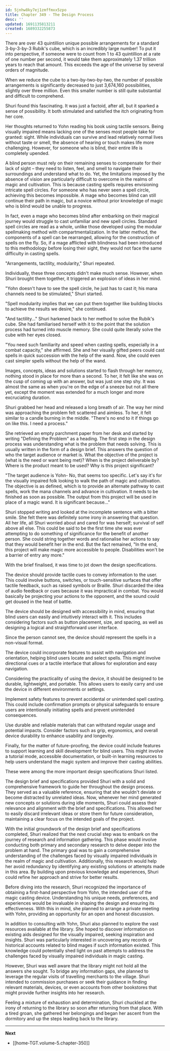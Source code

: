 ```yaml
---
id: 5jnhw8ky7ej1zmffmxx5zpo
title: Chapter 349 - The Design Process
desc: ''
updated: 1691135813211
created: 1689332255873
---
```


There are over 43 quintillion unique possible arrangements for a standard 3-by-3-by-3 Rubik's cube, which is an incredibly large number! To put it into perspective, if someone were to count from 1 to 43 quintillion at a rate of one number per second, it would take them approximately 1.37 trillion years to reach that amount. This exceeds the age of the universe by several orders of magnitude.

When we reduce the cube to a two-by-two-by-two, the number of possible arrangements is significantly decreased to just 3,674,160 possibilities, slightly over three million. Even this smaller number is still quite substantial and difficult to comprehend.

Shuri found this fascinating. It was just a factoid, after all, but it sparked a sense of possibility. It both stimulated and satisfied the itch originating from her core.

Her thoughts returned to Yohn reading his book using tactile sensors. Being visually impaired means lacking one of the senses most people take for granted: sight. While individuals can survive and lead relatively normal lives without taste or smell, the absence of hearing or touch makes life more challenging. However, for someone who is blind, their entire life is completely upended.

A blind person must rely on their remaining senses to compensate for their lack of sight – they need to listen, feel, and smell to navigate their surroundings and understand what to do. Yet, the limitations imposed by the absence of vision are particularly difficult to overcome in the realms of magic and cultivation. This is because casting spells requires envisioning intricate spell circles. For someone who has never seen a spell circle, achieving this becomes impossible. A mage who becomes blind can still continue their path in magic, but a novice without prior knowledge of magic who is blind would be unable to progress.

In fact, even a mage who becomes blind after embarking on their magical journey would struggle to cast unfamiliar and new spell circles. Standard spell circles are read as a whole, unlike those developed using the modular spellmaking method with compartmentalization. In the latter method, the components of a spell can be rearranged, allowing for the construction of spells on the fly. So, if a mage afflicted with blindness had been introduced to this methodology before losing their sight, they would not face the same difficulty in casting spells.

"Arrangements, tactility, modularity," Shuri repeated.

Individually, these three concepts didn't make much sense. However, when Shuri brought them together, it triggered an explosion of ideas in her mind.

"Yohn doesn't have to see the spell circle, he just has to cast it; his mana channels need to be stimulated," Shuri started.

"Spell modularity implies that we can put them together like building blocks to achieve the results we desire," she continued.

"And tactility..." Shuri harkened back to her method to solve the Rubik's cube. She had familiarised herself with it to the point that the solution process had turned into muscle memory. She could quite literally solve the cube with her eyes closed.

"You need such familiarity and speed when casting spells, especially in a combat capacity," she affirmed. She and her visually gifted peers could cast spells in quick succession with the help of the wand. Now, she could even cast simpler spells without the help of the wand.

Images, concepts, ideas and solutions started to flash through her memory, nothing stood in place for more than a second. To her, it felt like she was on the cusp of coming up with an answer, but was just one step shy. It was almost the same as when you're on the edge of a sneeze but not all there yet, except the moment was extended for a much longer and more excruciating duration.

Shuri grabbed her head and released a long breath of air. The way her mind was approaching the problem felt scattered and aimless. To her, it felt similar to a candle burning in the middle. "There's no end to it if things go on like this. I need a process."

She retrieved an empty parchment paper from her desk and started by writing "Defining the Problem" as a heading. The first step in the design process was understanding what is the problem that needs solving. This is usually written in the form of a design brief. This answers the question of who the target audience or market is. What the objective of the project is (what is the need or want being met)? When is the project deliverable by? Where is the product meant to be used? Why is this project significant?

"The target audience is Yohn- No, that seems too specific. Let's say it's for the visually impaired folk looking to walk the path of magic and cultivation. The objective is as defined, which is to provide an alternate pathway to cast spells, work the mana channels and advance in cultivation. It needs to be finished as soon as possible. The output from this project will be used in place of a magic wand. It is significant because..."

Shuri stopped writing and looked at the incomplete sentence with a bitter smile. She felt there was definitely some irony in answering that question. All her life, all Shuri worried about and cared for was herself; survival of self above all else. This could be said to be the first time she was ever attempting to do something of significance for the benefit of another person. She could string together words and rationalise her actions to say that they would benefit her in the end. But the fact remained, "In the end, this project will make magic more accessible to people. Disabilities won't be a barrier of entry any more."

With the brief finalised, it was time to jot down the design specifications.

The device should provide tactile cues to convey information to the user. This could involve buttons, switches, or touch-sensitive surfaces that offer tactile feedback, such as raised symbols or Braille. Shuri discarded the idea of audio feedback or cues because it was impractical in combat. You would basically be projecting your actions to the opponent, and the sound could get doused in the heat of battle.

The device should be designed with accessibility in mind, ensuring that blind users can easily and intuitively interact with it. This includes considering factors such as button placement, size, and spacing, as well as designing a logical and straightforward user interface.

Since the person cannot see, the device should represent the spells in a non-visual format.

The device could incorporate features to assist with navigation and orientation, helping blind users locate and select spells. This might involve directional cues or a tactile interface that allows for exploration and easy navigation.

Considering the practicality of using the device, it should be designed to be durable, lightweight, and portable. This allows users to easily carry and use the device in different environments or settings.

Implement safety features to prevent accidental or unintended spell casting. This could include confirmation prompts or physical safeguards to ensure users are intentionally initiating spells and prevent unintended consequences.

Use durable and reliable materials that can withstand regular usage and potential impacts. Consider factors such as grip, ergonomics, and overall device durability to enhance usability and longevity.

Finally, for the matter of future-proofing, the device could include features to support learning and skill development for blind users. This might involve a tutorial mode, accessible documentation, or built-in learning resources to help users understand the magic system and improve their casting abilities.

These were among the more important design specifications Shuri listed.

The design brief and specifications provided Shuri with a solid and comprehensive framework to guide her throughout the design process. They served as a valuable reference, ensuring that she wouldn't deviate or become distracted by unrelated ideas. Now, whenever her mind generated new concepts or solutions during idle moments, Shuri could assess their relevance and alignment with the brief and specifications. This allowed her to easily discard irrelevant ideas or store them for future consideration, maintaining a clear focus on the intended goals of the project.

With the initial groundwork of the design brief and specifications completed, Shuri realized that the next crucial step was to embark on the journey of research and information gathering. This phase would involve conducting both primary and secondary research to delve deeper into the problem at hand. The primary goal was to gain a comprehensive understanding of the challenges faced by visually impaired individuals in the realm of magic and cultivation. Additionally, this research would help her avoid redundancy by identifying any existing solutions or attempts made in this area. By building upon previous knowledge and experiences, Shuri could refine her approach and strive for better results.

Before diving into the research, Shuri recognized the importance of obtaining a first-hand perspective from Yohn, the intended user of the magic casting device. Understanding his unique needs, preferences, and experiences would be invaluable in shaping the design and ensuring its effectiveness. With this in mind, she planned to arrange a private meeting with Yohn, providing an opportunity for an open and honest discussion.

In addition to consulting with Yohn, Shuri also planned to explore the vast resources available at the library. She hoped to discover information on existing aids designed for the visually impaired, seeking inspiration and insights. Shuri was particularly interested in uncovering any records or historical accounts related to blind mages if such information existed. This knowledge could potentially shed light on past attempts to address the challenges faced by visually impaired individuals in magic casting.

However, Shuri was well aware that the library might not hold all the answers she sought. To bridge any information gaps, she planned to leverage the regular visits of travelling merchants to the village. Shuri intended to commission purchases or seek their guidance in finding relevant materials, devices, or even accounts from other bookstores that might provide further insights into her research.

Feeling a mixture of exhaustion and determination, Shuri chuckled at the irony of returning to the library so soon after returning from that place. With a tired groan, she gathered her belongings and began her ascent from the dormitory and up the steps leading back to the library.

____

**Next**
* [[home-TGT.volume-5.chapter-350]]